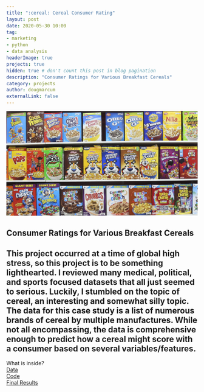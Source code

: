 ```yaml
---
title: ":cereal: Cereal Consumer Rating"
layout: post
date: 2020-05-30 10:00
tag: 
- marketing
- python
- data analysis
headerImage: true
projects: true
hidden: true # don't count this post in blog pagination
description: "Consumer Ratings for Various Breakfast Cereals"
category: projects
author: dougmarcum
externalLink: false
---
```


![Screenshot](/assets/images/cereal.jpg)

## Consumer Ratings for Various Breakfast Cereals    
This project occurred at a time of global high stress, so this project is to be something lighthearted. I reviewed many medical, political, and sports focused datasets
that all just seemed to serious. Luckily, I stumbled on the topic of cereal, an interesting and somewhat silly topic. The data for this case study is a list of 
numerous brands of cereal by multiple manufactures. While not all encompassing, the data is comprehensive enough to predict how a cereal might score with a consumer
based on several variables/features.  
---

What is inside?  
[Data](https://github.com/MarcumDoug/Consumer_Cereal_Ratings/tree/main/Data)  
[Code](https://github.com/MarcumDoug/Consumer_Cereal_Ratings/tree/main/Code)  
[Final Results](https://github.com/MarcumDoug/Consumer_Cereal_Ratings/tree/main/Case%20Study)  
